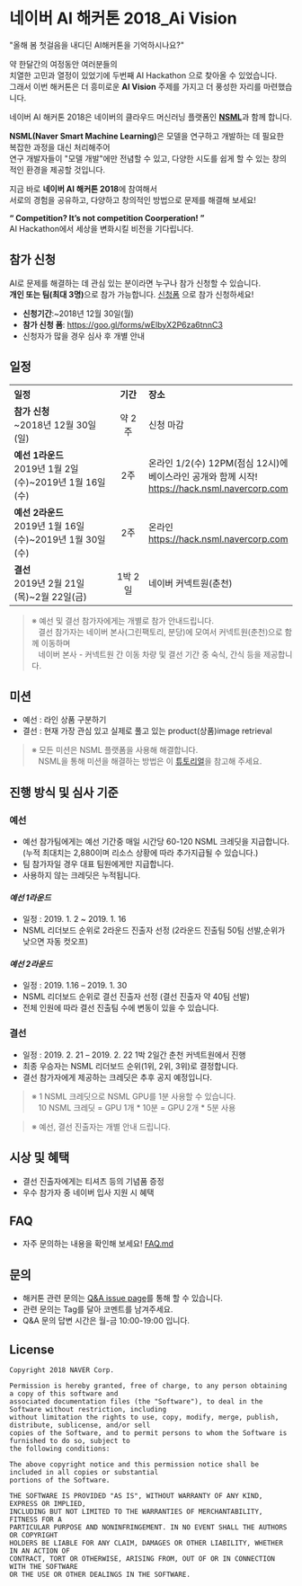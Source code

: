 # 네이버 AI 해커톤 2018_Ai Vision

"올해 봄 첫걸음을 내디딘 AI해커톤을 기억하시나요?"

약 한달간의 여정동안 여러분들의 <br>
치열한 고민과 열정이 있었기에 두번째 AI Hackathon 으로 찾아올 수 있었습니다. <br>
그래서 이번 해커톤은 더 흥미로운 **AI Vision** 주제를 가지고 더 풍성한 자리를 마련했습니다.<br>

네이버 AI 해커톤 2018은 네이버의 클라우드 머신러닝 플랫폼인 <strong>[NSML](https://hack.nsml.navercorp.com/intro)</strong>과 함께 합니다.

<strong>NSML(Naver Smart Machine Learning)</strong>은 모델을 연구하고 개발하는 데 필요한 복잡한 과정을 대신 처리해주어<br>
연구 개발자들이 "모델 개발"에만 전념할 수 있고, 다양한 시도를 쉽게 할 수 있는 창의적인 환경을 제공할 것입니다.

지금 바로 <strong>네이버 AI 해커톤 2018</strong>에 참여해서<br>
서로의 경험을 공유하고, 다양하고 창의적인 방법으로 문제를 해결해 보세요!<br>

**“ Competition? It’s not competition Coorperation! ”**<br>
AI Hackathon에서 세상을 변화시킬 비전을 기다립니다.


## 참가 신청
AI로 문제를 해결하는 데 관심 있는 분이라면 누구나 참가 신청할 수 있습니다.<br>
<strong>개인 또는 팀(최대 3명)</strong>으로 참가 가능합니다. [신청폼](https://goo.gl/forms/wElbyX2P6za6tnnC3) 으로 참가 신청하세요!

* **신청기간**:~2018년 12월 30일(월)
* **참가 신청 폼**: https://goo.gl/forms/wElbyX2P6za6tnnC3
* 신청자가 많을 경우 심사 후 개별 안내

## 일정
<table class="tbl_schedule">
  <tr>
    <th style="text-align:left;width:50%">일정</th>
    <th style="text-align:center;width:15%">기간</th>
    <th style="text-align:left;width:35%">장소</th>
  </tr>
  <tr>
    <td>
      <strong>참가 신청</strong><br>
      ~2018년 12월 30일(일)
    </td>
    <td style="text-align:center">약 2주</td>
    <td>
      신청 마감
    </td>
  </tr>
  <tr>
    <td>
      <strong>예선 1라운드</strong><br>
      2019년 1월 2일(수)~2019년 1월 16일(수)
    </td>
    <td style="text-align:center">2주</td>
    <td>
      온라인 1/2(수) 12PM(점심 12시)에 베이스라인 공개와 함께 시작!<br>
      <a href="https://hack.nsml.navercorp.com">https://hack.nsml.navercorp.com</a>
    </td>
  </tr>
  <tr>
    <td>
      <strong>예선 2라운드</strong><br>
      2019년 1월 16일(수)~2019년 1월 30일(수)
    </td>
    <td style="text-align:center">2주</td>
    <td>
      온라인<br>
      <a href="https://hack.nsml.navercorp.com">https://hack.nsml.navercorp.com</a>
    </td>
  </tr>
  <tr>
    <td>
      <strong>결선</strong><br>
      2019년 2월 21일(목)~2월 22일(금)
    </td>
    <td style="text-align:center">1박 2일</td>
    <td>
      네이버 커넥트원(춘천)<br>
    </td>
  </tr>
</table>

> ※ 예선 및 결선 참가자에게는 개별로 참가 안내드립니다.<br>
> &nbsp;&nbsp;&nbsp;결선 참가자는 네이버 본사(그린팩토리, 분당)에 모여서 커넥트원(춘천)으로 함께 이동하며<br>
&nbsp;&nbsp;&nbsp;네이버 본사 - 커넥트원 간 이동 차량 및 결선 기간 중 숙식, 간식 등을 제공합니다.

## 미션
* 예선 : 라인 상품 구분하기
* 결선 : 현재 가장 관심 있고 실제로 풀고 있는 product(상품)image retrieval
> ※ 모든 미션은 NSML 플랫폼을 사용해 해결합니다.<br>
> &nbsp;&nbsp;&nbsp;NSML을 통해 미션을 해결하는 방법은 이 [튜토리얼](https://n-clair.github.io/vision-docs/)을 참고해 주세요.

## 진행 방식 및 심사 기준

### 예선

* 예선 참가팀에게는 예선 기간중 매일 시간당 60-120 NSML 크레딧을 지급합니다.
  (누적 최대치는 2,880이며 리소스 상황에 따라 추가지급될 수 있습니다.)
* 팀 참가자일 경우 대표 팀원에게만 지급합니다.
* 사용하지 않는 크레딧은 누적됩니다.

#### ***예선 1라운드***
* 일정 : 2019. 1. 2 ~ 2019. 1. 16
* NSML 리더보드 순위로 2라운드 진출자 선정 (2라운드 진출팀 50팀 선발,순위가 낮으면 자동 컷오프)


#### ***예선 2라운드***
* 일정 : 2019. 1.16 – 2019. 1. 30
* NSML 리더보드 순위로 결선 진출자 선정 (결선 진출자 약 40팀 선발)
* 전체 인원에 따라 결선 진출팀 수에 변동이 있을 수 있습니다.

### 결선
* 일정 : 2019. 2. 21 – 2019. 2. 22 1박 2일간 춘천 커넥트원에서 진행
* 최종 우승자는 NSML 리더보드 순위(1위, 2위, 3위)로 결정합니다.
* 결선 참가자에게 제공하는 크레딧은 추후 공지 예정입니다.


> ※ 1 NSML 크레딧으로 NSML GPU를 1분 사용할 수 있습니다.<br>
> &nbsp;&nbsp;&nbsp;10 NSML 크레딧 = GPU 1개 * 10분 = GPU 2개 * 5분 사용

> ※ 예선, 결선 진출자는 개별 안내 드립니다.


## 시상 및 혜택
* 결선 진출자에게는 티셔츠 등의 기념품 증정
* 우수 참가자 중 네이버 입사 지원 시 혜택

## FAQ
* 자주 문의하는 내용을 확인해 보세요! [FAQ.md](https://campaign.naver.com/aihackathon2018/)

## 문의
* 해커톤 관련 문의는 [Q&A issue page](https://github.com/AiHackathon2018/AI-Vision/issues)를 통해 할 수 있습니다.<br>
* 관련 문의는 Tag를 달아 코멘트를 남겨주세요.
* Q&A 문의 답변 시간은 월-금 10:00-19:00 입니다.


## License
```
Copyright 2018 NAVER Corp.

Permission is hereby granted, free of charge, to any person obtaining a copy of this software and
associated documentation files (the "Software"), to deal in the Software without restriction, including
without limitation the rights to use, copy, modify, merge, publish, distribute, sublicense, and/or sell
copies of the Software, and to permit persons to whom the Software is furnished to do so, subject to
the following conditions:

The above copyright notice and this permission notice shall be included in all copies or substantial
portions of the Software.

THE SOFTWARE IS PROVIDED "AS IS", WITHOUT WARRANTY OF ANY KIND, EXPRESS OR IMPLIED,
INCLUDING BUT NOT LIMITED TO THE WARRANTIES OF MERCHANTABILITY, FITNESS FOR A
PARTICULAR PURPOSE AND NONINFRINGEMENT. IN NO EVENT SHALL THE AUTHORS OR COPYRIGHT
HOLDERS BE LIABLE FOR ANY CLAIM, DAMAGES OR OTHER LIABILITY, WHETHER IN AN ACTION OF
CONTRACT, TORT OR OTHERWISE, ARISING FROM, OUT OF OR IN CONNECTION WITH THE SOFTWARE
OR THE USE OR OTHER DEALINGS IN THE SOFTWARE.
```

